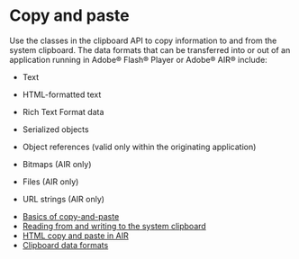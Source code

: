 # Copy and paste

<div>

Use the classes in the clipboard API to copy information to and from the system
clipboard. The data formats that can be transferred into or out of an
application running in Adobe® Flash® Player or Adobe® AIR® include:

- Text

- HTML-formatted text

- Rich Text Format data

- Serialized objects

- Object references (valid only within the originating application)

- Bitmaps (AIR only)

- Files (AIR only)

- URL strings (AIR only)

<!-- -->

- [Basics of copy-and-paste](WS77D4E971-E0AA-4ac1-957A-66937DC34B6C.html)
- [Reading from and writing to the system clipboard](WS2F6A31B9-1AE6-4b23-9C12-57A33F4F0516.html)
- [HTML copy and paste in AIR](WS5b3ccc516d4fbf351e63e3d118666ade46-7d5f.html)
- [Clipboard data formats](WS0579B9EE-CF1E-434e-A386-A04DC7786FC9.html)

</div>

<div>

<div>

</div>

</div>
